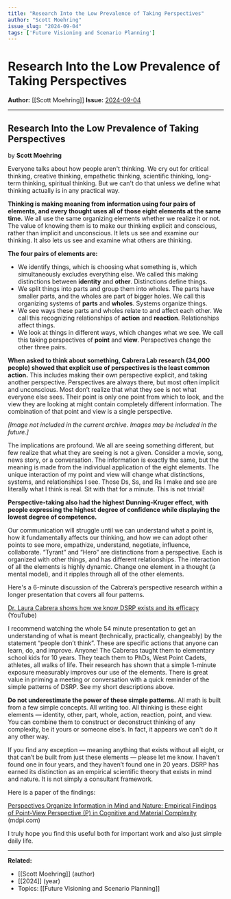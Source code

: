 ```yaml
---
title: "Research Into the Low Prevalence of Taking Perspectives"
author: "Scott Moehring"
issue_slug: "2024-09-04"
tags: ['Future Visioning and Scenario Planning']
---
```


# Research Into the Low Prevalence of Taking Perspectives

**Author:** [[Scott Moehring]]
**Issue:** [2024-09-04](https://plex.collectivesensecommons.org/2024-09-04/)

---

## Research Into the Low Prevalence of Taking Perspectives
by **Scott Moehring**

Everyone talks about how people aren't thinking. We cry out for critical thinking, creative thinking, empathetic thinking, scientific thinking, long-term thinking, spiritual thinking. But we can't do that unless we define what thinking actually is in any practical way.

**Thinking is making meaning from information using four pairs of elements, and every thought uses all of those eight elements at the same time.** We all use the same organizing elements whether we realize it or not. The value of knowing them is to make our thinking explicit and conscious, rather than implicit and unconscious. It lets us see and examine our thinking. It also lets us see and examine what others are thinking.

**The four pairs of elements are:**

- We identify things, which is choosing what something is, which simultaneously excludes everything else. We called this making distinctions between **identity** and **other**. Distinctions define things.
- We split things into parts and group them into wholes. The parts have smaller parts, and the wholes are part of bigger holes. We call this organizing systems of **parts** and **wholes**. Systems organize things.
- We see ways these parts and wholes relate to and affect each other. We call this recognizing relationships of **action** and **reaction**. Relationships affect things.
- We look at things in different ways, which changes what we see. We call this taking perspectives of **point** and **view**. Perspectives change the other three pairs. 

**When asked to think about something, Cabrera Lab research (34,000 people) showed that explicit use of perspectives is the least common action.** This includes making their own perspective explicit, and taking another perspective. Perspectives are always there, but most often implicit and unconscious. Most don’t realize that what they see is not what everyone else sees. Their point is only one point from which to look, and the view they are looking at might contain completely different information. The combination of that point and view is a single perspective. 

*[Image not included in the current archive. Images may be included in the future.]*

The implications are profound. We all are seeing something different, but few realize that what they are seeing is not a given. Consider a movie, song, news story, or a conversation. The information is exactly the same, but the meaning is made from the individual application of the eight elements. The unique interaction of my point and view will change what distinctions, systems, and relationships I see. Those Ds, Ss, and Rs I make and see are literally what I think is real. Sit with that for a minute. This is not trivial!

**Perspective-taking also had the highest Dunning-Kruger effect, with people expressing the highest degree of confidence while displaying the lowest degree of competence.** 

Our communication will struggle until we can understand what a point is, how it fundamentally affects our thinking, and how we can adopt other points to see more, empathize, understand, negotiate, influence, collaborate. “Tyrant” and “Hero” are distinctions from a perspective. Each is organized with other things, and has different relationships. The interaction of all the elements is highly dynamic. Change one element in a thought (a mental model), and it ripples through all of the other elements.  

Here's a 6-minute discussion of the Cabrera’s perspective research within a longer presentation that covers all four patterns.

[Dr. Laura Cabrera shows how we know DSRP exists and its efficacy](https://youtu.be/DLVjfy_D46I?list=PLJYST9b0XMPufxL6yGmYz9m2J8hAvpFkH&t=2028) (YouTube)

I recommend watching the whole 54 minute presentation to get an understanding of what is meant (technically, practically, changeably) by the statement “people don’t think”. These are specific actions that anyone can learn, do, and improve. Anyone! The Cabreras taught them to elementary school kids for 10 years. They teach them to PhDs, West Point Cadets, athletes, all walks of life. Their research has shown that a simple 1-minute exposure measurably improves our use of the elements. There is great value in priming a meeting or conversation with a quick reminder of the simple patterns of DSRP. See my short descriptions above. 

**Do not underestimate the power of these simple patterns.** All math is built from a few simple concepts. All writing too. All thinking is these eight elements — identity, other, part, whole, action, reaction, point, and view. You can combine them to construct or deconstruct thinking of any complexity, be it yours or someone else’s. In fact, it appears we can't do it any other way. 

If you find any exception — meaning anything that exists without all eight, or that can’t be built from just these elements — please let me know. I haven’t found one in four years, and they haven’t found one in 20 years. DSRP has earned its distinction as an empirical scientific theory that exists in mind and nature. It is not simply a consultant framework. 

Here is a paper of the findings:

[Perspectives Organize Information in Mind and Nature: Empirical Findings of Point-View Perspective (P) in Cognitive and Material Complexity](https://doi.org/10.3390/systems10030052) (mdpi.com)

I truly hope you find this useful both for important work and also just simple daily life.

---

**Related:**
- [[Scott Moehring]] (author)
- [[2024]] (year)
- Topics: [[Future Visioning and Scenario Planning]]

